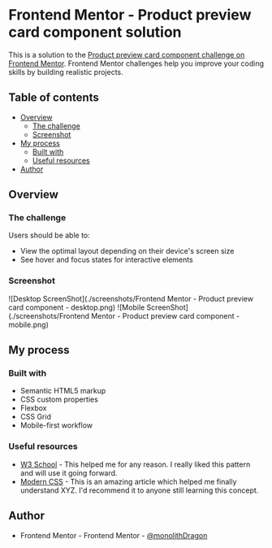 # Frontend Mentor - Product preview card component solution

This is a solution to the [Product preview card component challenge on Frontend Mentor](https://www.frontendmentor.io/challenges/product-preview-card-component-GO7UmttRfa). Frontend Mentor challenges help you improve your coding skills by building realistic projects. 

## Table of contents

- [Overview](#overview)
  - [The challenge](#the-challenge)
  - [Screenshot](#screenshot)
- [My process](#my-process)
  - [Built with](#built-with)
  - [Useful resources](#useful-resources)
- [Author](#author)

## Overview

### The challenge

Users should be able to:

- View the optimal layout depending on their device's screen size
- See hover and focus states for interactive elements

### Screenshot

![Desktop ScreenShot](./screenshots/Frontend Mentor - Product preview card component - desktop.png)
![Mobile ScreenShot](./screenshots/Frontend Mentor - Product preview card component - mobile.png)

## My process

### Built with

- Semantic HTML5 markup
- CSS custom properties
- Flexbox
- CSS Grid
- Mobile-first workflow

### Useful resources

- [W3 School](https://www.w3schools.com/) - This helped me for any reason. I really liked this pattern and will use it going forward.
- [Modern CSS](https://moderncss.dev/) - This is an amazing article which helped me finally understand XYZ. I'd recommend it to anyone still learning this concept.

## Author

- Frontend Mentor - Frontend Mentor - [@monolithDragon](https://www.frontendmentor.io/profile/monolithDragon)

